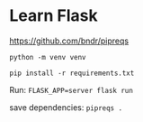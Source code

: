 # Learn Flask

https://github.com/bndr/pipreqs

`python -m venv venv`

`pip install -r requirements.txt`

Run: `FLASK_APP=server flask run`

save dependencies: `pipreqs .`
